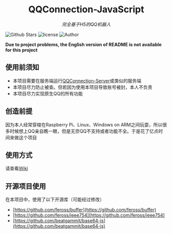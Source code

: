 <h1 align="center">QQConnection-JavaScript</h1>
<p align="center">
  <em>完全基于H5的QQ机器人</em>
</p>
<p align="center">
  
![Github Stars](https://img.shields.io/github/stars/pcl-aacin/qc-javascript.svg)
![license](https://img.shields.io/badge/LICENSE-GNU--3.0-brightgreen)
![Author](https://img.shields.io/badge/Author-pcl--aacin-green)
</p>

**Due to project problems, the English version of README is not available for this project**

## 使用前须知
+ 本项目需要在服务端运行[QQConnection-Server](https://github.com/pcl-aacin/qc-server)或类似的服务端
+ 本项目尽力防止被查。但若因为使用本项目导致账号被封，本人不负责
+ 本项目尽力实现原生QQ的所有功能

## 创造前提
因为本人经常穿梭在Raspberry Pi、Linux、Windows on ARM之间玩耍，所以很多时候想上QQ亲自瞧一眼，但是无奈QQ不支持或者功能不全。于是花了亿点时间来做这个项目

## 使用方式
请查看[Wiki](https://github.com/pcl-aacin/qc-javascript/wiki)

## 开源项目使用
在本项目中，使用了以下开源库（可能经过修改）
+ [https://github.com/feross/buffer](https://github.com/feross/buffer)
+ [https://github.com/feross/ieee754](https://github.com/feross/ieee754)
+ [https://github.com/beatgammit/base64-js](https://github.com/beatgammit/base64-js)
